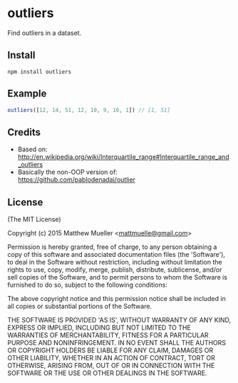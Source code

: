 
# outliers

  Find outliers in a dataset.

## Install

```
npm install outliers
```

## Example

```js
outliers([12, 14, 51, 12, 10, 9, 16, 1]) // [1, 51]
```

## Credits

- Based on: http://en.wikipedia.org/wiki/Interquartile_range#Interquartile_range_and_outliers
- Basically the non-OOP version of: https://github.com/pablodenadai/outlier

## License

(The MIT License)

Copyright (c) 2015 Matthew Mueller &lt;mattmuelle@gmail.com&gt;

Permission is hereby granted, free of charge, to any person obtaining
a copy of this software and associated documentation files (the
'Software'), to deal in the Software without restriction, including
without limitation the rights to use, copy, modify, merge, publish,
distribute, sublicense, and/or sell copies of the Software, and to
permit persons to whom the Software is furnished to do so, subject to
the following conditions:

The above copyright notice and this permission notice shall be
included in all copies or substantial portions of the Software.

THE SOFTWARE IS PROVIDED 'AS IS', WITHOUT WARRANTY OF ANY KIND,
EXPRESS OR IMPLIED, INCLUDING BUT NOT LIMITED TO THE WARRANTIES OF
MERCHANTABILITY, FITNESS FOR A PARTICULAR PURPOSE AND NONINFRINGEMENT.
IN NO EVENT SHALL THE AUTHORS OR COPYRIGHT HOLDERS BE LIABLE FOR ANY
CLAIM, DAMAGES OR OTHER LIABILITY, WHETHER IN AN ACTION OF CONTRACT,
TORT OR OTHERWISE, ARISING FROM, OUT OF OR IN CONNECTION WITH THE
SOFTWARE OR THE USE OR OTHER DEALINGS IN THE SOFTWARE.
